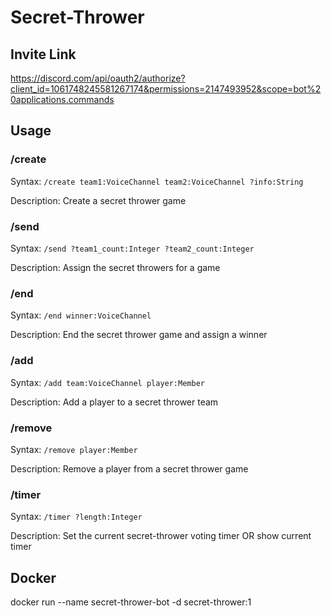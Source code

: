 # Secret-Thrower
## Invite Link
https://discord.com/api/oauth2/authorize?client_id=1061748245581267174&permissions=2147493952&scope=bot%20applications.commands
## Usage

### /create
Syntax: `/create team1:VoiceChannel team2:VoiceChannel ?info:String`

Description: Create a secret thrower game

### /send
Syntax: `/send ?team1_count:Integer ?team2_count:Integer`

Description: Assign the secret throwers for a game

### /end
Syntax: `/end winner:VoiceChannel`

Description: End the secret thrower game and assign a winner

### /add
Syntax: `/add team:VoiceChannel player:Member`

Description: Add a player to a secret thrower team

### /remove
Syntax: `/remove player:Member`

Description: Remove a player from a secret thrower game

### /timer
Syntax: `/timer ?length:Integer`

Description: Set the current secret-thrower voting timer OR show current timer

## Docker
docker run --name secret-thrower-bot -d secret-thrower:1

